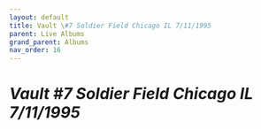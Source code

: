 ```yaml
---
layout: default
title: Vault \#7 Soldier Field Chicago IL 7/11/1995
parent: Live Albums
grand_parent: Albums
nav_order: 16
---
```


# *Vault #7 Soldier Field Chicago IL 7/11/1995*
